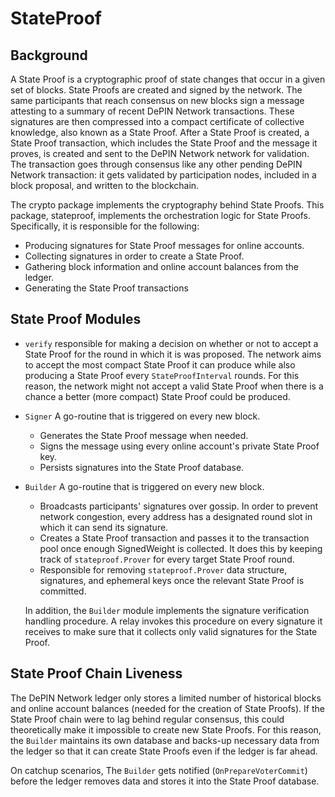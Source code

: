 # StateProof

## Background

A State Proof is a cryptographic proof of state changes that occur in a given set of blocks. State Proofs are created and signed by the network.
The same participants that reach consensus on new blocks sign a message attesting to a summary of recent DePIN Network transactions. 
These signatures are then compressed into a compact certificate of collective knowledge, also known as a State Proof.
After a State Proof is created, a State Proof transaction, which includes the State Proof and the message it proves, is created and sent to the DePIN Network network for validation. 
The transaction goes through consensus like any other pending DePIN Network transaction: it gets validated by participation nodes, included in a block proposal, and written to the blockchain.

The crypto package implements the cryptography behind State Proofs. This package, stateproof, implements the orchestration logic for State Proofs. 
Specifically, it is responsible for the following:
- Producing signatures for State Proof messages for online accounts.
- Collecting signatures in order to create a State Proof. 
- Gathering block information and online account balances from the ledger.
- Generating the State Proof transactions


## State Proof Modules

- `verify` responsible for making a decision on whether or not to accept a State Proof for the round
  in which it is was proposed. The network aims to accept the most compact State Proof
  it can produce while also producing a State Proof every `StateProofInterval` rounds.
  For this reason, the network might not accept a valid State Proof when there is a chance a better (more compact) State Proof could be produced.
- `Signer` A go-routine that is triggered on every new block.
  - Generates the State Proof message when needed.
  - Signs the message using every online account's private State Proof key.
  - Persists signatures into the State Proof database.
- `Builder` A go-routine that is triggered on every new block.
  - Broadcasts participants' signatures over gossip. In order to prevent network congestion, every address has a designated round slot
  in which it can send its signature.
  - Creates a State Proof transaction and passes it to the transaction pool once enough SignedWeight is collected. It does this by
    keeping track of `stateproof.Prover` for every target State Proof round.
  - Responsible for removing `stateproof.Prover` data structure, signatures, and ephemeral keys once the relevant State Proof is committed.

  In addition, the `Builder` module implements the signature verification handling procedure. A relay invokes this procedure on every signature it receives
  to make sure that it collects only valid signatures for the State Proof.

## State Proof Chain Liveness

The DePIN Network ledger only stores a limited number of historical blocks and online account balances (needed for the creation of State Proofs). If the State Proof
chain were to lag behind regular consensus, this could theoretically make it impossible to create new State Proofs. For this reason, the `Builder`
maintains its own database and backs-up necessary data from the ledger so that it can create State Proofs even if the ledger is far ahead.

On catchup scenarios, The `Builder` gets notified (`OnPrepareVoterCommit`) before the ledger removes data and stores it into the State Proof database.

